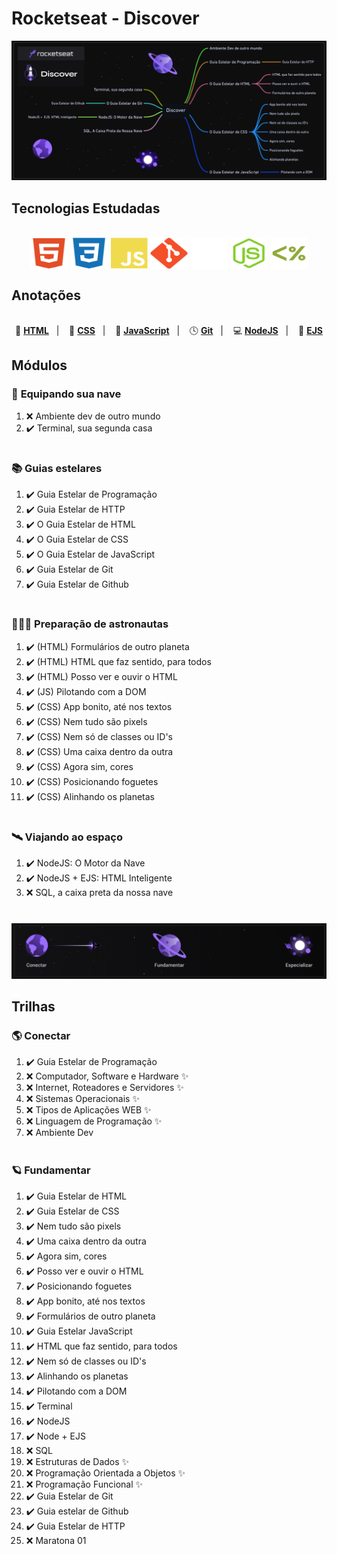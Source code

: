 # Rocketseat - Discover

<div align="center">
<a href="https://github.com/rafaeljurkfitz/rocketseat-discover">

![Rocketseat Discover](images/rocketseat_discover_dark.png)

</a>
</div>

## Tecnologias Estudadas

<div style="display: inline_block" align="center"><br>
  <a href="/HTML/html.md"><img align="center" alt="HTML" height="50" width="60" src="https://github.com/rafaeljurkfitz/rafaeljurkfitz/blob/main/assets/html5-plain.svg"></a>
  <a href="/CSS/css.md"><img align="center" alt="CSS" height="50" width="60" src="https://github.com/rafaeljurkfitz/rafaeljurkfitz/blob/main/assets/css3-plain.svg"></a>
  <a href="/JavaScript/javascript.md"><img align="center" alt="JS" height="50" width="60" src="https://github.com/rafaeljurkfitz/rafaeljurkfitz/blob/main/assets/javascript-plain.svg"></a>
  <a href="/Git/git.md"><img align="center" alt="Git" height="50" width="60" src="https://github.com/rafaeljurkfitz/rafaeljurkfitz/blob/main/assets/git-original.svg"></a>
  <a href="https://github.com/rafaeljurkfitz"><img align="center" alt="Github" height="50" width="60" src="https://github.com/rafaeljurkfitz/rafaeljurkfitz/blob/main/assets/github-white.svg"></a>
  <a href="/Node/node.md"><img align="center" alt="Node" height="50" width="60" src="https://github.com/rafaeljurkfitz/rafaeljurkfitz/blob/main/assets/nodejs-original.svg"></a>
  <a href="/Node_EJS/EJS.md"><img align="center" alt="NodeEJS" height="50" width="60" src="https://github.com/rafaeljurkfitz/rafaeljurkfitz/blob/main/assets/ejs.svg"></a>
  <!--
  <strong height="50" width="60">&nbsp; SQL &nbsp;</strong>
  -->
</div>
  

## Anotações

<div align="center"><br>
  📙 <a href="/HTML/html.md"><strong>HTML</strong></a>&nbsp;&nbsp; | &nbsp;&nbsp;
  📘 <a href="/CSS/css.md"><strong>CSS</strong></a>&nbsp;&nbsp; | &nbsp;&nbsp;
  📒 <a href="/JavaScript/javascript.md"><strong>JavaScript</strong></a>&nbsp;&nbsp; | &nbsp;&nbsp;
  🕓 <a href="/Git/git.md"><strong>Git</strong></a>&nbsp;&nbsp; | &nbsp;&nbsp;
  💻 <a href="/node/node.md"><strong>NodeJS</strong></a>&nbsp;&nbsp; | &nbsp;&nbsp;
  📄 <a href="/node_EJS/EJS.md"><strong>EJS</strong></a>
  <!--
  &nbsp;&nbsp; | &nbsp;&nbsp;
  💾 <a href="/SQL/sql.md"><strong>SQL</strong></a>
  -->
</div>

## Módulos

<!-- ❌✅ -->

### 🚀 **Equipando sua nave**

1. ❌ Ambiente dev de outro mundo
1. ✔️ Terminal, sua segunda casa

#

### 📚 **Guias estelares**

1. ✔️ Guia Estelar de Programação
1. ✔️ Guia Estelar de HTTP
1. ✔️ O Guia Estelar de HTML
1. ✔️ O Guia Estelar de CSS
1. ✔️ O Guia Estelar de JavaScript
1. ✔️ Guia Estelar de Git
1. ✔️ Guia Estelar de Github

#

### 👨🏽‍🚀 **Preparação de astronautas**

1. ✔️ (HTML) Formulários de outro planeta
1. ✔️ (HTML) HTML que faz sentido, para todos
1. ✔️ (HTML) Posso ver e ouvir o HTML
1. ✔️ (JS) Pilotando com a DOM
1. ✔️ (CSS) App bonito, até nos textos
1. ✔️ (CSS) Nem tudo são pixels
1. ✔️ (CSS) Nem só de classes ou ID's
1. ✔️ (CSS) Uma caixa dentro da outra
1. ✔️ (CSS) Agora sim, cores
1. ✔️ (CSS) Posicionando foguetes
1. ✔️ (CSS) Alinhando os planetas

#

### 🛰️ **Viajando ao espaço**

1. ✔️ NodeJS: O Motor da Nave
1. ✔️ NodeJS + EJS: HTML Inteligente
1. ❌ SQL, a caixa preta da nossa nave

#

<div align="center">
<a href="https://github.com/rafaeljurkfitz/rocketseat-discover">

![Trilhas Rocketseat Discover](./images/rocketseat_discover2.png)

</a>
</div>

## Trilhas

<!-- ❌✅ -->

### 🌎 Conectar

1. ✔️ Guia Estelar de Programação
1. ❌ Computador, Software e Hardware ✨
1. ❌ Internet, Roteadores e Servidores ✨
1. ❌ Sistemas Operacionais ✨
1. ❌ Tipos de Aplicações WEB ✨
1. ❌ Linguagem de Programação ✨
1. ❌ Ambiente Dev

#

### 🪐 Fundamentar

1. ✔️ Guia Estelar de HTML
2. ✔️ Guia Estelar de CSS
3. ✔️ Nem tudo são pixels
4. ✔️ Uma caixa dentro da outra
5. ✔️ Agora sim, cores
6. ✔️ Posso ver e ouvir o HTML
7. ✔️ Posicionando foguetes
8. ✔️ App bonito, até nos textos
9. ✔️ Formulários de outro planeta
10. ✔️ Guia Estelar JavaScript
11. ✔️ HTML que faz sentido, para todos
12. ✔️ Nem só de classes ou ID's
13. ✔️ Alinhando os planetas
14. ✔️ Pilotando com a DOM
15. ✔️ Terminal
16. ✔️ NodeJS
17. ✔️ Node + EJS
18. ❌ SQL
19. ❌ Estruturas de Dados  ✨
20. ❌ Programação Orientada a Objetos ✨
21. ❌ Programação Funcional ✨
22. ✔️ Guia Estelar de Git
23. ✔️ Guia estelar de Github
24. ✔️ Guia Estelar de HTTP
25. ❌ Maratona 01
